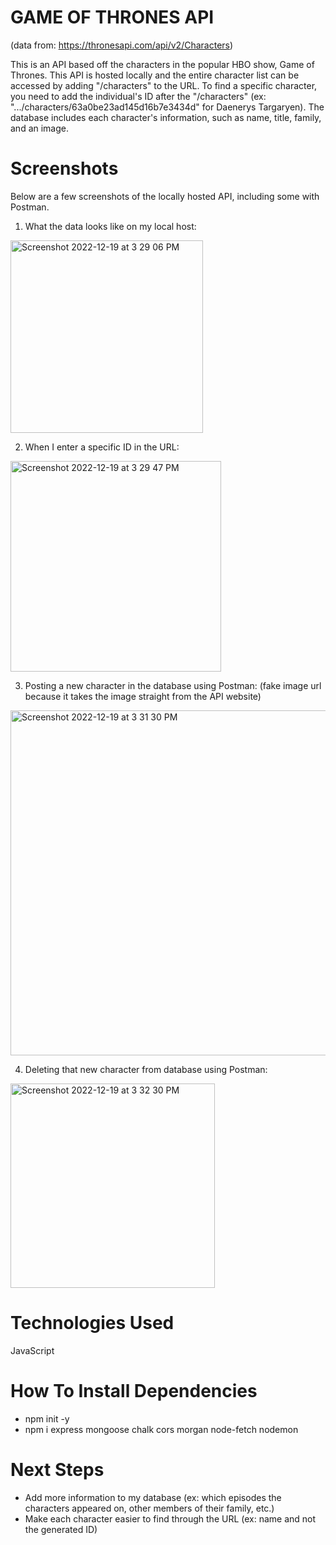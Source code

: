 # GAME OF THRONES API 
(data from: https://thronesapi.com/api/v2/Characters) 

This is an API based off the characters in the popular HBO show, Game of Thrones. 
This API is hosted locally and the entire character list can be accessed by adding "/characters" to the URL. 
To find a specific character, you need to add the individual's ID after the "/characters" (ex: ".../characters/63a0be23ad145d16b7e3434d" for Daenerys Targaryen).
The database includes each character's information, such as name, title, family, and an image. 

# Screenshots
Below are a few screenshots of the locally hosted API, including some with Postman. 

1. What the data looks like on my local host:
<img width="308" alt="Screenshot 2022-12-19 at 3 29 06 PM" src="https://user-images.githubusercontent.com/117434437/208523239-e41a9d73-af33-4df8-bf7d-f205bdbb3f1d.png">

2. When I enter a specific ID in the URL:
<img width="337" alt="Screenshot 2022-12-19 at 3 29 47 PM" src="https://user-images.githubusercontent.com/117434437/208523619-d9fce53e-ae15-4620-b8cd-92b46a48954d.png">

3. Posting a new character in the database using Postman: (fake image url because it takes the image straight from the API website)

<img width="552" alt="Screenshot 2022-12-19 at 3 31 30 PM" src="https://user-images.githubusercontent.com/117434437/208523709-7f8d5d6b-73d3-4f79-a658-fa2bd1afca60.png">

4. Deleting that new character from database using Postman:
<img width="327" alt="Screenshot 2022-12-19 at 3 32 30 PM" src="https://user-images.githubusercontent.com/117434437/208525294-563bba89-2b6e-4770-8e47-d7d0eb62476f.png">

# Technologies Used
JavaScript

# How To Install Dependencies 
- npm init -y
- npm i express mongoose chalk cors morgan node-fetch nodemon 

# Next Steps
- Add more information to my database (ex: which episodes the characters appeared on, other members of their family, etc.)
- Make each character easier to find through the URL (ex: name and not the generated ID)

